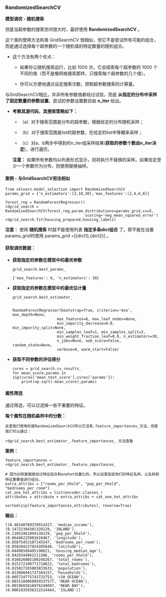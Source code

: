 ### RandomizedSearchCV 

__模型调优 - 随机搜索__
    
但是当超参数的搜索空间很大时，最好使用 __RandomizedSearchCV__ 。
    
这个类的使用方法和类 GridSearchCV 很相似，但它不是尝试所有可能的组合，而是通过选择每个超参数的一个随机值的特定数量的随机组合。

*   这个方法有两个优点：

    * 如果你让随机搜索运行，比如 1000 次，它会探索每个超参数的 1000 个不同的值（而不是像网格搜索那样，只搜索每个超参数的几个值）。

    * 你可以方便地通过设定搜索次数，控制超参数搜索的计算量。

与GridSearchCV相比，并非所有参数值都经过试验，而是 __从指定的分布中采样了固定数量的参数设置__。尝试的参数设置数目由 __n_iter__ 给出。

*   __考察其源代码，其搜索策略如下：__

    *   （a）对于搜索范围是分布的超参数，根据给定的分布随机采样；

    *   （b）对于搜索范围是list的超参数，在给定的list中等概率采样；

    *   （c）对a、b两步中得到的n_iter组采样结果(__获取的参数个数由n_iter决定__)，进行遍历。

    __注意：__ 如果所有参数均以列表形式显示，则将执行不替换的采样。如果给定至少一个参数作为分布，则使用替换抽样。




#### 案例 - 与GridSearchCV用法相似

    from sklearn.model_selection import RandomizedSearchCV
    params_grid = {'n_estimators':[3,10,30],'max_features':[2,4,6,8]}

    forest_reg = RandomForestRegressor()
    rdgrid_search = RandomizedSearchCV(forest_reg,param_distributions=params_grid,cv=5,
                                        scoring='neg_mean_squared_error')
    rdgrid_search.fit(housing_prepared,housing_labels)


__注意：__ 使用 __随机搜索__ 时就不能使用列表 __指定多条dict组合__ 了。即不能在设置params_grid时使用 params_grid =[{dict1},{dict2}] 。 


#### 获取调优数据：

*   __获取指定的参数在模型中的最优参数__

        grid_search.best_params_

        {'max_features': 6, 'n_estimators': 30}


*   __获取指定的参数在模型中的最优估计量__

        grid_search.best_estimator_

        
        RandomForestRegressor(bootstrap=True, criterion='mse', max_depth=None,
                            max_features=6, max_leaf_nodes=None,
                            min_impurity_decrease=0.0, min_impurity_split=None,
                            min_samples_leaf=1, min_samples_split=2,
                            min_weight_fraction_leaf=0.0, n_estimators=30,
                            n_jobs=None, oob_score=False, random_state=None,
                            verbose=0, warm_start=False)

*   __获取不同参数的评估得分__

        cvres = grid_search.cv_results_
        for mean_score,params in zip(cvres['mean_test_score'],cvres['params']):
            print(np.sqrt(-mean_score),params)


#### 属性筛选 

通过筛选，可以过滤掉一些不重要的特征。

__每个属性在随机森林中的分数：__

    这里我们使用的是RandomizedSearchCV所以它没有.feature_importances_方法，但是我们可以通过：

    rdgrid_search.best_estimator_.feature_importances_ 方法查看

__案例：__

    feature_importances = rdgrid_search.best_estimator_.feature_importances_ 

    # 因为训练数据是经过特征组合和onehot向量化的，所以这里指定他们的特征名称，让名称和特征重要值进行组合。
    extra_attribs = ["rooms_per_hhold", "pop_per_hhold", "bedrooms_per_room"]
    cat_one_hot_attribs = list(encoder.classes_)
    attributes = attribute + extra_attribs + cat_one_hot_attribs

    sorted(zip(feature_importances,attributes), reverse=True)

__输出：__

    [(0.40140789378914327, 'median_income'),
    (0.14722384301328129, 'INLAND'),
    (0.11052461094138229, 'pop_per_hhold'),
    (0.06446225001619467, 'longitude'),
    (0.05875453187145547, 'bedrooms_per_room'),
    (0.058284227824105646, 'latitude'),
    (0.04498560495190621, 'housing_median_age'),
    (0.0429344962211386, 'rooms_per_hhold'),
    (0.016626005100248267, 'total_rooms'),
    (0.015172190771710623, 'total_bedrooms'),
    (0.015027265803833633, 'population'),
    (0.013600441727164157, 'households'),
    (0.005724775743725753, '<1H OCEAN'),
    (0.0031180068959337577, 'NEAR OCEAN'),
    (0.0019602616976249097, 'NEAR BAY'),
    (0.0001935936311514464, 'ISLAND')]

